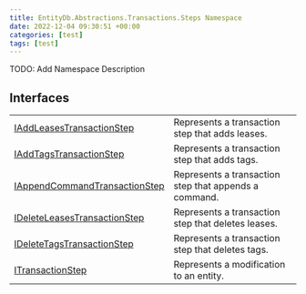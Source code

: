 ```yaml
---
title: EntityDb.Abstractions.Transactions.Steps Namespace
date: 2022-12-04 09:30:51 +00:00
categories: [test]
tags: [test]
---
```



TODO: Add Namespace Description

## Interfaces
<table><tr><td><!--/posts/dotnet-entitydb-abstractions-transactions-steps-iaddleasestransactionstep--><a href='#'>IAddLeasesTransactionStep</a></td><td>
Represents a transaction step that adds leases.
</td></tr><tr><td><!--/posts/dotnet-entitydb-abstractions-transactions-steps-iaddtagstransactionstep--><a href='#'>IAddTagsTransactionStep</a></td><td>
Represents a transaction step that adds tags.
</td></tr><tr><td><!--/posts/dotnet-entitydb-abstractions-transactions-steps-iappendcommandtransactionstep--><a href='#'>IAppendCommandTransactionStep</a></td><td>
Represents a transaction step that appends a command.
</td></tr><tr><td><!--/posts/dotnet-entitydb-abstractions-transactions-steps-ideleteleasestransactionstep--><a href='#'>IDeleteLeasesTransactionStep</a></td><td>
Represents a transaction step that deletes leases.
</td></tr><tr><td><!--/posts/dotnet-entitydb-abstractions-transactions-steps-ideletetagstransactionstep--><a href='#'>IDeleteTagsTransactionStep</a></td><td>
Represents a transaction step that deletes tags.
</td></tr><tr><td><!--/posts/dotnet-entitydb-abstractions-transactions-steps-itransactionstep--><a href='#'>ITransactionStep</a></td><td>
Represents a modification to an entity.
</td></tr></table>
